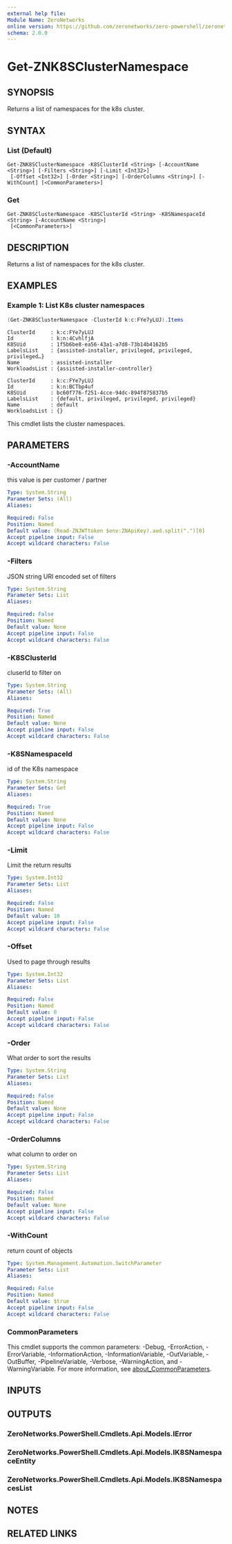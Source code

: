 ```yaml
---
external help file:
Module Name: ZeroNetworks
online version: https://github.com/zeronetworks/zero-powershell/zeronetworks/get-znk8sclusternamespace
schema: 2.0.0
---
```


# Get-ZNK8SClusterNamespace

## SYNOPSIS
Returns a list of namespaces for the k8s cluster.

## SYNTAX

### List (Default)
```
Get-ZNK8SClusterNamespace -K8SClusterId <String> [-AccountName <String>] [-Filters <String>] [-Limit <Int32>]
 [-Offset <Int32>] [-Order <String>] [-OrderColumns <String>] [-WithCount] [<CommonParameters>]
```

### Get
```
Get-ZNK8SClusterNamespace -K8SClusterId <String> -K8SNamespaceId <String> [-AccountName <String>]
 [<CommonParameters>]
```

## DESCRIPTION
Returns a list of namespaces for the k8s cluster.

## EXAMPLES

### Example 1: List K8s cluster namespaces
```powershell
(Get-ZNK8SClusterNamespace -ClusterId k:c:FYe7yLUJ).Items
```

```output
ClusterId     : k:c:FYe7yLUJ
Id            : k:n:4CvhlfjA
K8SUid        : 1f5b6be8-ea56-43a1-a7d8-73b14b4162b5
LabelsList    : {assisted-installer, privileged, privileged, privileged…}
Name          : assisted-installer
WorkloadsList : {assisted-installer-controller}

ClusterId     : k:c:FYe7yLUJ
Id            : k:n:BCTbp4uf
K8SUid        : bc60f776-f251-4cce-94dc-894f875837b5
LabelsList    : {default, privileged, privileged, privileged}
Name          : default
WorkloadsList : {}
```

This cmdlet lists the cluster namespaces.

## PARAMETERS

### -AccountName
this value is per customer / partner

```yaml
Type: System.String
Parameter Sets: (All)
Aliases:

Required: False
Position: Named
Default value: (Read-ZNJWTtoken $env:ZNApiKey).aud.split(".")[0]
Accept pipeline input: False
Accept wildcard characters: False
```

### -Filters
JSON string URI encoded set of filters

```yaml
Type: System.String
Parameter Sets: List
Aliases:

Required: False
Position: Named
Default value: None
Accept pipeline input: False
Accept wildcard characters: False
```

### -K8SClusterId
cluserId to filter on

```yaml
Type: System.String
Parameter Sets: (All)
Aliases:

Required: True
Position: Named
Default value: None
Accept pipeline input: False
Accept wildcard characters: False
```

### -K8SNamespaceId
id of the K8s namespace

```yaml
Type: System.String
Parameter Sets: Get
Aliases:

Required: True
Position: Named
Default value: None
Accept pipeline input: False
Accept wildcard characters: False
```

### -Limit
Limit the return results

```yaml
Type: System.Int32
Parameter Sets: List
Aliases:

Required: False
Position: Named
Default value: 10
Accept pipeline input: False
Accept wildcard characters: False
```

### -Offset
Used to page through results

```yaml
Type: System.Int32
Parameter Sets: List
Aliases:

Required: False
Position: Named
Default value: 0
Accept pipeline input: False
Accept wildcard characters: False
```

### -Order
What order to sort the results

```yaml
Type: System.String
Parameter Sets: List
Aliases:

Required: False
Position: Named
Default value: None
Accept pipeline input: False
Accept wildcard characters: False
```

### -OrderColumns
what column to order on

```yaml
Type: System.String
Parameter Sets: List
Aliases:

Required: False
Position: Named
Default value: None
Accept pipeline input: False
Accept wildcard characters: False
```

### -WithCount
return count of objects

```yaml
Type: System.Management.Automation.SwitchParameter
Parameter Sets: List
Aliases:

Required: False
Position: Named
Default value: $true
Accept pipeline input: False
Accept wildcard characters: False
```

### CommonParameters
This cmdlet supports the common parameters: -Debug, -ErrorAction, -ErrorVariable, -InformationAction, -InformationVariable, -OutVariable, -OutBuffer, -PipelineVariable, -Verbose, -WarningAction, and -WarningVariable. For more information, see [about_CommonParameters](http://go.microsoft.com/fwlink/?LinkID=113216).

## INPUTS

## OUTPUTS

### ZeroNetworks.PowerShell.Cmdlets.Api.Models.IError

### ZeroNetworks.PowerShell.Cmdlets.Api.Models.IK8SNamespaceEntity

### ZeroNetworks.PowerShell.Cmdlets.Api.Models.IK8SNamespacesList

## NOTES

## RELATED LINKS

